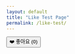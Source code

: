 ```yaml
---
layout: default
title: "Like Test Page"
permalink: /like-test/
---
```


<button id="like-button">❤️ 좋아요 (<span id="like-count">0</span>)</button>

<script src="https://www.gstatic.com/firebasejs/9.6.1/firebase-app-compat.js"></script>
<script src="https://www.gstatic.com/firebasejs/9.6.1/firebase-database-compat.js"></script>

<script>
  const firebaseConfig = {
    apiKey: "AIzaSyDXB4ilHCdpWzc93i_ZuXy28XF0WD5sRmw",
    authDomain: "csi500.firebaseapp.com",
    databaseURL: "https://csi500-default-rtdb.firebaseio.com",
    projectId: "csi500",
    storageBucket: "csi500.firebasestorage.app",
    messagingSenderId: "156115395881",
    appId: "1:156115395881:web:9b02926e36e8cec3564338",
    measurementId: "G-M76XFGXLWD"
  };
  firebase.initializeApp(firebaseConfig);
  const db = firebase.database();

  const likeBtn = document.getElementById('like-button');
  const likeCountEl = document.getElementById('like-count');
  const likesRef = firebase.database().ref('likes/test-page');

  likesRef.on('value', (snapshot) => {
    const count = snapshot.val() || 0;
    likeCountEl.textContent = count;
  });

  likeBtn.addEventListener('click', () => {
    likesRef.transaction((currentLikes) => {
      return (currentLikes || 0) + 1;
    });
  });
</script>
